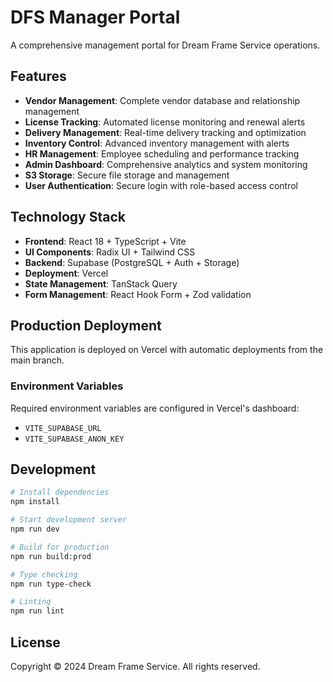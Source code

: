 # DFS Manager Portal

A comprehensive management portal for Dream Frame Service operations.

## Features

- **Vendor Management**: Complete vendor database and relationship management
- **License Tracking**: Automated license monitoring and renewal alerts
- **Delivery Management**: Real-time delivery tracking and optimization
- **Inventory Control**: Advanced inventory management with alerts
- **HR Management**: Employee scheduling and performance tracking
- **Admin Dashboard**: Comprehensive analytics and system monitoring
- **S3 Storage**: Secure file storage and management
- **User Authentication**: Secure login with role-based access control

## Technology Stack

- **Frontend**: React 18 + TypeScript + Vite
- **UI Components**: Radix UI + Tailwind CSS
- **Backend**: Supabase (PostgreSQL + Auth + Storage)
- **Deployment**: Vercel
- **State Management**: TanStack Query
- **Form Management**: React Hook Form + Zod validation

## Production Deployment

This application is deployed on Vercel with automatic deployments from the main branch.

### Environment Variables

Required environment variables are configured in Vercel's dashboard:
- `VITE_SUPABASE_URL`
- `VITE_SUPABASE_ANON_KEY`

## Development

```bash
# Install dependencies
npm install

# Start development server
npm run dev

# Build for production
npm run build:prod

# Type checking
npm run type-check

# Linting
npm run lint
```

## License

Copyright © 2024 Dream Frame Service. All rights reserved.
